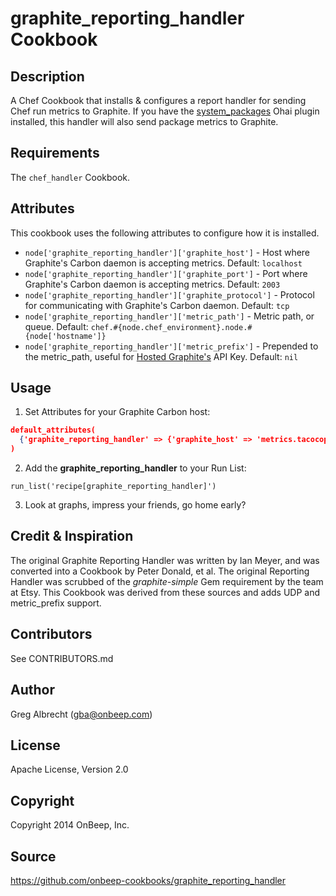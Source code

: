 # graphite_reporting_handler Cookbook

## Description

A Chef Cookbook that installs & configures a report handler for sending Chef run
metrics to Graphite. If you have the [system_packages](https://github.com/finnlabs/ohai-system_packages/)
Ohai plugin installed, this handler will also send package metrics to Graphite.


## Requirements

The `chef_handler` Cookbook.


## Attributes

This cookbook uses the following attributes to configure how it is installed.

* `node['graphite_reporting_handler']['graphite_host']` - Host where Graphite's
Carbon daemon is accepting metrics. Default: `localhost`
* `node['graphite_reporting_handler']['graphite_port']` - Port where Graphite's Carbon
daemon is accepting metrics. Default: `2003`
* `node['graphite_reporting_handler']['graphite_protocol']` - Protocol for
communicating with Graphite's Carbon daemon. Default: `tcp`
* `node['graphite_reporting_handler']['metric_path']` - Metric path, or queue.
Default: `chef.#{node.chef_environment}.node.#{node['hostname']}`
* `node['graphite_reporting_handler']['metric_prefix']` - Prepended to the metric_path,
useful for [Hosted Graphite's](http://hostedgraphite.com) API Key. Default: `nil`


## Usage

1. Set Attributes for your Graphite Carbon host:

  ```json
  default_attributes(
    {'graphite_reporting_handler' => {'graphite_host' => 'metrics.tacocopter.com'}}
  )
  ```

2. Add the **graphite_reporting_handler** to your Run List:

  `run_list('recipe[graphite_reporting_handler]')`

3. Look at graphs, impress your friends, go home early?


## Credit & Inspiration
The original Graphite Reporting Handler was written by Ian Meyer, and
was converted into a Cookbook by Peter Donald, et al. The original Reporting Handler
was scrubbed of the *graphite-simple* Gem requirement by the team at Etsy. This
Cookbook was derived from these sources and adds UDP and metric_prefix support.


## Contributors
See CONTRIBUTORS.md


## Author
Greg Albrecht (<gba@onbeep.com>)


## License
Apache License, Version 2.0


## Copyright
Copyright 2014 OnBeep, Inc.


## Source
https://github.com/onbeep-cookbooks/graphite_reporting_handler
